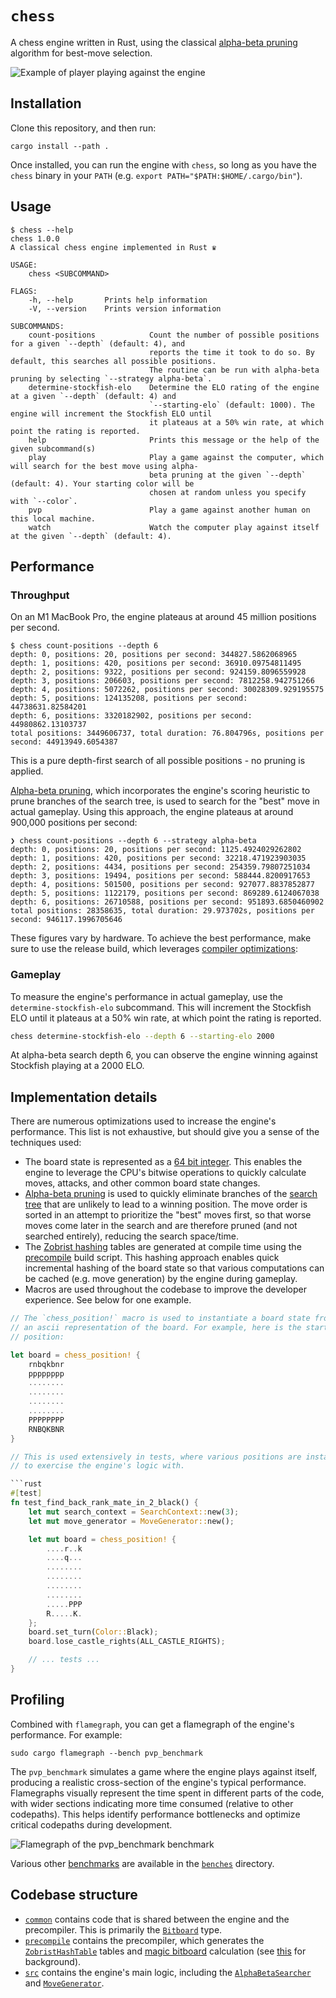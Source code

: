 # `chess`
A chess engine written in Rust, using the classical [alpha-beta pruning](https://en.wikipedia.org/wiki/Alpha–beta_pruning) algorithm for best-move selection.

![Example of player playing against the engine](./demo.gif)

## Installation

Clone this repository, and then run:

```shell
cargo install --path .
```

Once installed, you can run the engine with `chess`, so long as you have the `chess` binary in your `PATH` (e.g. `export PATH="$PATH:$HOME/.cargo/bin"`).

## Usage

```console
$ chess --help
chess 1.0.0
A classical chess engine implemented in Rust ♛

USAGE:
    chess <SUBCOMMAND>

FLAGS:
    -h, --help       Prints help information
    -V, --version    Prints version information

SUBCOMMANDS:
    count-positions            Count the number of possible positions for a given `--depth` (default: 4), and
                               reports the time it took to do so. By default, this searches all possible positions.
                               The routine can be run with alpha-beta pruning by selecting `--strategy alpha-beta`.
    determine-stockfish-elo    Determine the ELO rating of the engine at a given `--depth` (default: 4) and
                               `--starting-elo` (default: 1000). The engine will increment the Stockfish ELO until
                               it plateaus at a 50% win rate, at which point the rating is reported.
    help                       Prints this message or the help of the given subcommand(s)
    play                       Play a game against the computer, which will search for the best move using alpha-
                               beta pruning at the given `--depth` (default: 4). Your starting color will be
                               chosen at random unless you specify with `--color`.
    pvp                        Play a game against another human on this local machine.
    watch                      Watch the computer play against itself at the given `--depth` (default: 4).
```

## Performance

### Throughput

On an M1 MacBook Pro, the engine plateaus at around 45 million positions per second.

```console
$ chess count-positions --depth 6
depth: 0, positions: 20, positions per second: 344827.5862068965
depth: 1, positions: 420, positions per second: 36910.09754811495
depth: 2, positions: 9322, positions per second: 924159.8096559928
depth: 3, positions: 206603, positions per second: 7812258.942751266
depth: 4, positions: 5072262, positions per second: 30028309.929195575
depth: 5, positions: 124135208, positions per second: 44738631.82584201
depth: 6, positions: 3320182902, positions per second: 44980862.13103737
total positions: 3449606737, total duration: 76.804796s, positions per second: 44913949.6054387
```

This is a pure depth-first search of all possible positions - no pruning is applied.

[Alpha-beta pruning](https://en.wikipedia.org/wiki/Alpha–beta_pruning), which incorporates the engine's scoring heuristic to prune branches of the search tree, is used to search for the "best" move in actual gameplay. Using this approach, the engine plateaus at around 900,000 positions per second:

```console
❯ chess count-positions --depth 6 --strategy alpha-beta
depth: 0, positions: 20, positions per second: 1125.4924029262802
depth: 1, positions: 420, positions per second: 32218.471923903035
depth: 2, positions: 4434, positions per second: 254359.79807251034
depth: 3, positions: 19494, positions per second: 588444.8200917653
depth: 4, positions: 501500, positions per second: 927077.8837852877
depth: 5, positions: 1122179, positions per second: 869289.6124067038
depth: 6, positions: 26710588, positions per second: 951893.6850460902
total positions: 28358635, total duration: 29.973702s, positions per second: 946117.1996705646
```

These figures vary by hardware. To achieve the best performance, make sure to use the release build, which leverages [compiler optimizations](./Cargo.toml#L28-L33):

### Gameplay

To measure the engine's performance in actual gameplay, use the `determine-stockfish-elo` subcommand. This will increment the Stockfish ELO until it plateaus at a 50% win rate, at which point the rating is reported.

```sh
chess determine-stockfish-elo --depth 6 --starting-elo 2000
```

At alpha-beta search depth 6, you can observe the engine winning against Stockfish playing at a 2000 ELO.

## Implementation details

There are numerous optimizations used to increase the engine's performance. This list is not exhaustive, but should give you a sense of the techniques used:
* The board state is represented as a [64 bit integer](common/src/bitboard/bitboard.rs). This enables the engine to leverage the CPU's bitwise operations to quickly calculate moves, attacks, and other common board state changes.
* [Alpha-beta pruning](https://en.wikipedia.org/wiki/Alpha–beta_pruning) is used to quickly eliminate branches of the [search tree](src/alpha_beta_searcher/mod.rs) that are unlikely to lead to a winning position. The move order is sorted in an attempt to prioritize the "best" moves first, so that worse moves come later in the search and are therefore pruned (and not searched entirely), reducing the search space/time.
* The [Zobrist hashing](./precompile/src/zobrist/mod.rs) tables are generated at compile time using the [precompile](./precompile/src/main.rs) build script. This hashing approach enables quick incremental hashing of the board state so that various computations can be cached (e.g. move generation) by the engine during gameplay.
* Macros are used throughout the codebase to improve the developer experience. See below for one example.

```rust
// The `chess_position!` macro is used to instantiate a board state from
// an ascii representation of the board. For example, here is the starting
// position:

let board = chess_position! {
    rnbqkbnr
    pppppppp
    ........
    ........
    ........
    ........
    PPPPPPPP
    RNBQKBNR
}

// This is used extensively in tests, where various positions are instantiated
// to exercise the engine's logic with.

```rust
#[test]
fn test_find_back_rank_mate_in_2_black() {
    let mut search_context = SearchContext::new(3);
    let mut move_generator = MoveGenerator::new();

    let mut board = chess_position! {
        ....r..k
        ....q...
        ........
        ........
        ........
        ........
        .....PPP
        R.....K.
    };
    board.set_turn(Color::Black);
    board.lose_castle_rights(ALL_CASTLE_RIGHTS);

    // ... tests ...
}
```

## Profiling

Combined with `flamegraph`, you can get a flamegraph of the engine's performance. For example:

```shell
sudo cargo flamegraph --bench pvp_benchmark
```

The `pvp_benchmark` simulates a game where the engine plays against itself, producing a realistic cross-section of the engine's typical performance. Flamegraphs visually represent the time spent in different parts of the code, with wider sections indicating more time consumed (relative to other codepaths). This helps identify performance bottlenecks and optimize critical codepaths during development.

![Flamegraph of the `pvp_benchmark` benchmark](./pvp_benchmark.svg)

Various other [benchmarks](https://doc.rust-lang.org/cargo/commands/cargo-bench.html) are available in the [`benches`](./benches) directory.

## Codebase structure

* [`common`](./common) contains code that is shared between the engine and the precompiler. This is primarily the [`Bitboard`](./common/src/bitboard/mod.rs) type.
* [`precompile`](./precompile) contains the precompiler, which generates the [`ZobristHashTable`](./precompile/src/zobrist/mod.rs) tables and [magic bitboard](./precompile/src/magic/find_magics.rs) calculation (see [this](https://www.chessprogramming.org/Magic_Bitboards) for background).
* [`src`](./src) contains the engine's main logic, including the [`AlphaBetaSearcher`](./src/alpha_beta_searcher/mod.rs) and [`MoveGenerator`](./src/move_generator/mod.rs).
